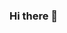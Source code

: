 ### Hi there 👋

<!--


- 🔭 I’m currently working on Codewing
- 🌱 I’m currently learning JavaScript
- 👯 I’m looking to collaborate on OpenBlocks
- 🤔 I’m looking for help with Codewing 
- 💬 Ask me about Sketchware
- 📫 How to reach me: https://discord.gg/Th9FP25TsK
-->
